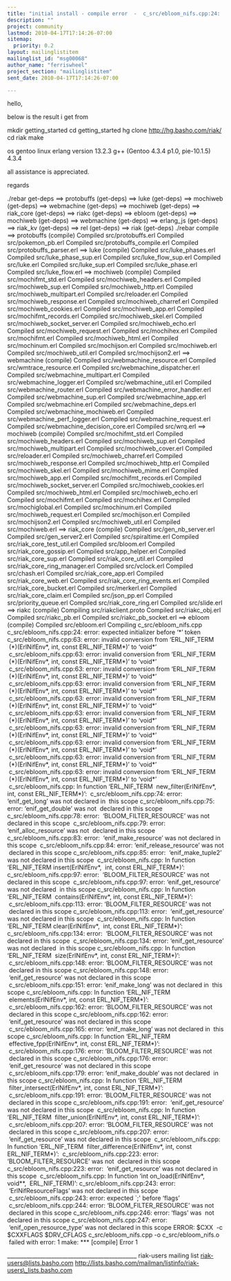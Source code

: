 ```yaml
---
title: "initial install - compile error  -  c_src/ebloom_nifs.cpp:24:	error: expected initializer before ‘*’	token"
description: ""
project: community
lastmod: 2010-04-17T17:14:26-07:00
sitemap:
  priority: 0.2
layout: mailinglistitem
mailinglist_id: "msg00068"
author_name: "ferriswheel"
project_section: "mailinglistitem"
sent_date: 2010-04-17T17:14:26-07:00

---
```



hello,


below is the result i get from 

 mkdir getting\_started
 cd getting\_started
 hg clone http://hg.basho.com/riak/
 cd riak
 make

os gentoo linux
erlang version 13.2.3
g++ (Gentoo 4.3.4 p1.0, pie-10.1.5) 4.3.4

all assistance is appreciated.

regards


./rebar get-deps
==> protobuffs (get-deps)
==> luke (get-deps)
==> mochiweb (get-deps)
==> webmachine (get-deps)
==> mochiweb (get-deps)
==> riak\_core (get-deps)
==> riakc (get-deps)
==> ebloom (get-deps)
==> mochiweb (get-deps)
==> webmachine (get-deps)
==> erlang\_js (get-deps)
==> riak\_kv (get-deps)
==> rel (get-deps)
==> riak (get-deps)
./rebar compile
==> protobuffs (compile)
Compiled src/protobuffs.erl
Compiled src/pokemon\_pb.erl
Compiled src/protobuffs\_compile.erl
Compiled src/protobuffs\_parser.erl
==> luke (compile)
Compiled src/luke\_phases.erl
Compiled src/luke\_phase\_sup.erl
Compiled src/luke\_flow\_sup.erl
Compiled src/luke.erl
Compiled src/luke\_sup.erl
Compiled src/luke\_phase.erl
Compiled src/luke\_flow.erl
==> mochiweb (compile)
Compiled src/mochifmt\_std.erl
Compiled src/mochiweb\_headers.erl
Compiled src/mochiweb\_sup.erl
Compiled src/mochiweb\_http.erl
Compiled src/mochiweb\_multipart.erl
Compiled src/reloader.erl
Compiled src/mochiweb\_response.erl
Compiled src/mochiweb\_charref.erl
Compiled src/mochiweb\_cookies.erl
Compiled src/mochiweb\_app.erl
Compiled src/mochifmt\_records.erl
Compiled src/mochiweb\_skel.erl
Compiled src/mochiweb\_socket\_server.erl
Compiled src/mochiweb\_echo.erl
Compiled src/mochiweb\_request.erl
Compiled src/mochihex.erl
Compiled src/mochifmt.erl
Compiled src/mochiweb\_html.erl
Compiled src/mochinum.erl
Compiled src/mochijson.erl
Compiled src/mochiweb.erl
Compiled src/mochiweb\_util.erl
Compiled src/mochijson2.erl
==> webmachine (compile)
Compiled src/webmachine\_resource.erl
Compiled src/wmtrace\_resource.erl
Compiled src/webmachine\_dispatcher.erl
Compiled src/webmachine\_multipart.erl
Compiled src/webmachine\_logger.erl
Compiled src/webmachine\_util.erl
Compiled src/webmachine\_router.erl
Compiled src/webmachine\_error\_handler.erl
Compiled src/webmachine\_sup.erl
Compiled src/webmachine\_app.erl
Compiled src/webmachine.erl
Compiled src/webmachine\_deps.erl
Compiled src/webmachine\_mochiweb.erl
Compiled src/webmachine\_perf\_logger.erl
Compiled src/webmachine\_request.erl
Compiled src/webmachine\_decision\_core.erl
Compiled src/wrq.erl
==> mochiweb (compile)
Compiled src/mochifmt\_std.erl
Compiled src/mochiweb\_headers.erl
Compiled src/mochiweb\_sup.erl
Compiled src/mochiweb\_multipart.erl
Compiled src/mochiweb\_cover.erl
Compiled src/reloader.erl
Compiled src/mochiweb\_charref.erl
Compiled src/mochiweb\_response.erl
Compiled src/mochiweb\_http.erl
Compiled src/mochiweb\_skel.erl
Compiled src/mochiweb\_mime.erl
Compiled src/mochiweb\_app.erl
Compiled src/mochifmt\_records.erl
Compiled src/mochiweb\_socket\_server.erl
Compiled src/mochiweb\_cookies.erl
Compiled src/mochiweb\_html.erl
Compiled src/mochiweb\_echo.erl
Compiled src/mochifmt.erl
Compiled src/mochihex.erl
Compiled src/mochiglobal.erl
Compiled src/mochinum.erl
Compiled src/mochiweb\_request.erl
Compiled src/mochijson.erl
Compiled src/mochijson2.erl
Compiled src/mochiweb\_util.erl
Compiled src/mochiweb.erl
==> riak\_core (compile)
Compiled src/gen\_nb\_server.erl
Compiled src/gen\_server2.erl
Compiled src/spiraltime.erl
Compiled src/riak\_core\_test\_util.erl
Compiled src/bloom.erl
Compiled src/riak\_core\_gossip.erl
Compiled src/app\_helper.erl
Compiled src/riak\_core\_sup.erl
Compiled src/riak\_core\_util.erl
Compiled src/riak\_core\_ring\_manager.erl
Compiled src/vclock.erl
Compiled src/chash.erl
Compiled src/riak\_core\_app.erl
Compiled src/riak\_core\_web.erl
Compiled src/riak\_core\_ring\_events.erl
Compiled src/riak\_core\_bucket.erl
Compiled src/merkerl.erl
Compiled src/riak\_core\_claim.erl
Compiled src/json\_pp.erl
Compiled src/priority\_queue.erl
Compiled src/riak\_core\_ring.erl
Compiled src/slide.erl
==> riakc (compile)
Compiling src/riakclient.proto
Compiled src/riakc\_obj.erl
Compiled src/riakc\_pb.erl
Compiled src/riakc\_pb\_socket.erl
==> ebloom (compile)
Compiled src/ebloom.erl
Compiling c\_src/ebloom\_nifs.cpp
c\_src/ebloom\_nifs.cpp:24: error: expected initializer before ‘\*’ token
c\_src/ebloom\_nifs.cpp:63: error: invalid conversion from ‘ERL\_NIF\_TERM
 (\*)(ErlNifEnv\*, int, const ERL\_NIF\_TERM\*)’ to ‘void\*’
 c\_src/ebloom\_nifs.cpp:63: error: invalid conversion from ‘ERL\_NIF\_TERM
 (\*)(ErlNifEnv\*, int, const ERL\_NIF\_TERM\*)’ to ‘void\*’
 c\_src/ebloom\_nifs.cpp:63: error: invalid conversion from ‘ERL\_NIF\_TERM
 (\*)(ErlNifEnv\*, int, const ERL\_NIF\_TERM\*)’ to ‘void\*’
 c\_src/ebloom\_nifs.cpp:63: error: invalid conversion from ‘ERL\_NIF\_TERM
 (\*)(ErlNifEnv\*, int, const ERL\_NIF\_TERM\*)’ to ‘void\*’
 c\_src/ebloom\_nifs.cpp:63: error: invalid conversion from ‘ERL\_NIF\_TERM
 (\*)(ErlNifEnv\*, int, const ERL\_NIF\_TERM\*)’ to ‘void\*’
 c\_src/ebloom\_nifs.cpp:63: error: invalid conversion from ‘ERL\_NIF\_TERM
 (\*)(ErlNifEnv\*, int, const ERL\_NIF\_TERM\*)’ to ‘void\*’
 c\_src/ebloom\_nifs.cpp:63: error: invalid conversion from ‘ERL\_NIF\_TERM
 (\*)(ErlNifEnv\*, int, const ERL\_NIF\_TERM\*)’ to ‘void\*’
 c\_src/ebloom\_nifs.cpp:63: error: invalid conversion from ‘ERL\_NIF\_TERM
 (\*)(ErlNifEnv\*, int, const ERL\_NIF\_TERM\*)’ to ‘void\*’
 c\_src/ebloom\_nifs.cpp:63: error: invalid conversion from ‘ERL\_NIF\_TERM
 (\*)(ErlNifEnv\*, int, const ERL\_NIF\_TERM\*)’ to ‘void\*’
 c\_src/ebloom\_nifs.cpp:63: error: invalid conversion from ‘ERL\_NIF\_TERM
 (\*)(ErlNifEnv\*, int, const ERL\_NIF\_TERM\*)’ to ‘void\*’
 c\_src/ebloom\_nifs.cpp: In function ‘ERL\_NIF\_TERM
 new\_filter(ErlNifEnv\*, int, const ERL\_NIF\_TERM\*)’:
 c\_src/ebloom\_nifs.cpp:74: error: ‘enif\_get\_long’ was not declared in
 this scope c\_src/ebloom\_nifs.cpp:75: error: ‘enif\_get\_double’ was not
 declared in this scope c\_src/ebloom\_nifs.cpp:78: error:
 ‘BLOOM\_FILTER\_RESOURCE’ was not declared in this scope
 c\_src/ebloom\_nifs.cpp:79: error: ‘enif\_alloc\_resource’ was not
 declared in this scope c\_src/ebloom\_nifs.cpp:83: error:
 ‘enif\_make\_resource’ was not declared in this scope
 c\_src/ebloom\_nifs.cpp:84: error: ‘enif\_release\_resource’ was not
 declared in this scope c\_src/ebloom\_nifs.cpp:85: error:
 ‘enif\_make\_tuple2’ was not declared in this scope
 c\_src/ebloom\_nifs.cpp: In function ‘ERL\_NIF\_TERM insert(ErlNifEnv\*,
 int, const ERL\_NIF\_TERM\*)’: c\_src/ebloom\_nifs.cpp:97: error:
 ‘BLOOM\_FILTER\_RESOURCE’ was not declared in this scope
 c\_src/ebloom\_nifs.cpp:97: error: ‘enif\_get\_resource’ was not declared
 in this scope c\_src/ebloom\_nifs.cpp: In function ‘ERL\_NIF\_TERM
 contains(ErlNifEnv\*, int, const ERL\_NIF\_TERM\*)’:
 c\_src/ebloom\_nifs.cpp:113: error: ‘BLOOM\_FILTER\_RESOURCE’ was not
 declared in this scope c\_src/ebloom\_nifs.cpp:113: error:
 ‘enif\_get\_resource’ was not declared in this scope
 c\_src/ebloom\_nifs.cpp: In function ‘ERL\_NIF\_TERM clear(ErlNifEnv\*,
 int, const ERL\_NIF\_TERM\*)’: c\_src/ebloom\_nifs.cpp:134: error:
 ‘BLOOM\_FILTER\_RESOURCE’ was not declared in this scope
 c\_src/ebloom\_nifs.cpp:134: error: ‘enif\_get\_resource’ was not declared
 in this scope c\_src/ebloom\_nifs.cpp: In function ‘ERL\_NIF\_TERM
 size(ErlNifEnv\*, int, const ERL\_NIF\_TERM\*)’:
 c\_src/ebloom\_nifs.cpp:148: error: ‘BLOOM\_FILTER\_RESOURCE’ was not
 declared in this scope c\_src/ebloom\_nifs.cpp:148: error:
 ‘enif\_get\_resource’ was not declared in this scope
 c\_src/ebloom\_nifs.cpp:151: error: ‘enif\_make\_long’ was not declared in
 this scope c\_src/ebloom\_nifs.cpp: In function ‘ERL\_NIF\_TERM
 elements(ErlNifEnv\*, int, const ERL\_NIF\_TERM\*)’:
 c\_src/ebloom\_nifs.cpp:162: error: ‘BLOOM\_FILTER\_RESOURCE’ was not
 declared in this scope c\_src/ebloom\_nifs.cpp:162: error:
 ‘enif\_get\_resource’ was not declared in this scope
 c\_src/ebloom\_nifs.cpp:165: error: ‘enif\_make\_long’ was not declared in
 this scope c\_src/ebloom\_nifs.cpp: In function ‘ERL\_NIF\_TERM
 effective\_fpp(ErlNifEnv\*, int, const ERL\_NIF\_TERM\*)’:
 c\_src/ebloom\_nifs.cpp:176: error: ‘BLOOM\_FILTER\_RESOURCE’ was not
 declared in this scope c\_src/ebloom\_nifs.cpp:176: error:
 ‘enif\_get\_resource’ was not declared in this scope
 c\_src/ebloom\_nifs.cpp:179: error: ‘enif\_make\_double’ was not declared
 in this scope c\_src/ebloom\_nifs.cpp: In function ‘ERL\_NIF\_TERM
 filter\_intersect(ErlNifEnv\*, int, const ERL\_NIF\_TERM\*)’:
 c\_src/ebloom\_nifs.cpp:191: error: ‘BLOOM\_FILTER\_RESOURCE’ was not
 declared in this scope c\_src/ebloom\_nifs.cpp:191: error:
 ‘enif\_get\_resource’ was not declared in this scope
 c\_src/ebloom\_nifs.cpp: In function ‘ERL\_NIF\_TERM
 filter\_union(ErlNifEnv\*, int, const ERL\_NIF\_TERM\*)’:
 c\_src/ebloom\_nifs.cpp:207: error: ‘BLOOM\_FILTER\_RESOURCE’ was not
 declared in this scope c\_src/ebloom\_nifs.cpp:207: error:
 ‘enif\_get\_resource’ was not declared in this scope
 c\_src/ebloom\_nifs.cpp: In function ‘ERL\_NIF\_TERM
 filter\_difference(ErlNifEnv\*, int, const ERL\_NIF\_TERM\*)’:
 c\_src/ebloom\_nifs.cpp:223: error: ‘BLOOM\_FILTER\_RESOURCE’ was not
 declared in this scope c\_src/ebloom\_nifs.cpp:223: error:
 ‘enif\_get\_resource’ was not declared in this scope
 c\_src/ebloom\_nifs.cpp: In function ‘int on\_load(ErlNifEnv\*, void\*\*,
 ERL\_NIF\_TERM)’: c\_src/ebloom\_nifs.cpp:243: error:
 ‘ErlNifResourceFlags’ was not declared in this scope
 c\_src/ebloom\_nifs.cpp:243: error: expected `;' before ‘flags’
 c\_src/ebloom\_nifs.cpp:244: error: ‘BLOOM\_FILTER\_RESOURCE’ was not
 declared in this scope c\_src/ebloom\_nifs.cpp:246: error: ‘flags’ was
 not declared in this scope c\_src/ebloom\_nifs.cpp:247: error:
 ‘enif\_open\_resource\_type’ was not declared in this scope ERROR: $CXX
 -c $CXXFLAGS $DRV\_CFLAGS c\_src/ebloom\_nifs.cpp -o c\_src/ebloom\_nifs.o
 failed with error: 1 make: \*\*\* [compile] Error 1




\_\_\_\_\_\_\_\_\_\_\_\_\_\_\_\_\_\_\_\_\_\_\_\_\_\_\_\_\_\_\_\_\_\_\_\_\_\_\_\_\_\_\_\_\_\_\_
riak-users mailing list
riak-users@lists.basho.com
http://lists.basho.com/mailman/listinfo/riak-users\_lists.basho.com


